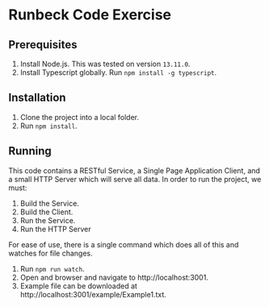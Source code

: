 # Runbeck Code Exercise

## Prerequisites

1. Install Node.js.  This was tested on version `13.11.0`.
2. Install Typescript globally.  Run `npm install -g typescript`.

## Installation

1. Clone the project into a local folder.
2. Run `npm install`.

## Running

This code contains a RESTful Service, a Single Page Application Client, and a small HTTP Server which will serve all data.  In order to run the project, we must:

1. Build the Service.
2. Build the Client.
3. Run the Service.
4. Run the HTTP Server

For ease of use, there is a single command which does all of this and watches for file changes.

1. Run `npm run watch`.
2. Open and browser and navigate to http://localhost:3001.
3. Example file can be downloaded at http://localhost:3001/example/Example1.txt.
